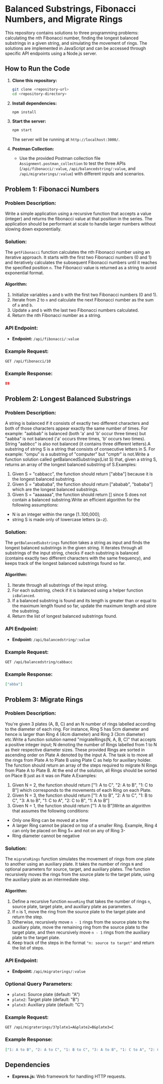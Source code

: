 # Balanced Substrings, Fibonacci Numbers, and Migrate Rings

This repository contains solutions to three programming problems: calculating the nth Fibonacci number, finding the longest balanced substrings in a given string, and simulating the movement of rings. The solutions are implemented in JavaScript and can be accessed through specific API endpoints using a Node.js server.

## How to Run the Code

1. **Clone this repository:**
   ```sh
   git clone <repository-url>
   cd <repository-directory>
   ```

2. **Install dependencies:**
   ```sh
   npm install
   ```

3. **Start the server:**
   ```sh
   npm start
   ```

   The server will be running at `http://localhost:3000/`.
   
4. **Postman Collection:**
   - Use the provided Postman collection file `Assignment.postman_collection` to test the three APIs (`/api/fibonacci/:value`, `/api/balancedstring/:value`, and `/api/migraterings/:value`) with different inputs and scenarios.

## Problem 1: Fibonacci Numbers

### Problem Description:

Write a simple application using a recursive function that accepts a value (integer) and returns the fibonacci value at that position in the series.
The application should be performant at scale to handle larger numbers without slowing down exponentially.

### Solution:

The `getFibonacci` function calculates the nth Fibonacci number using an iterative approach. It starts with the first two Fibonacci numbers (0 and 1) and iteratively calculates the subsequent Fibonacci numbers until it reaches the specified position `n`. The Fibonacci value is returned as a string to avoid exponential format.

#### Algorithm:

1. Initialize variables `a` and `b` with the first two Fibonacci numbers (0 and 1).
2. Iterate from 2 to `n` and calculate the next Fibonacci number as the sum of `a` and `b`.
3. Update `a` and `b` with the last two Fibonacci numbers calculated.
4. Return the nth Fibonacci number as a string.

### API Endpoint:

- **Endpoint:** `/api/fibonacci/:value`

### Example Request:

```
GET /api/fibonacci/10
```

### Example Response:

```json
89
```

## Problem 2: Longest Balanced Substrings

### Problem Description:

A string is balanced if it consists of exactly two different characters and both of those characters appear exactly the same number of times. For example: "aabbab" is balanced (both 'a' and 'b' occur three times) but "aabba" is not balanced ('a' occurs three times, 'b' occurs two times). String "aabbcc" is also not balanced (it contains three different letters).A substring of string S is a string that consists of consecutive letters in S. For example: "ompu" is a substring of "computer" but "cmptr" is not.Write a function solution called getBalancedSubstrings(List<String> S) that, given a string S, returns an array of the longest balanced substring of S.Examples:
1. Given S = "cabbacc", the function should return ["abba"] because it is the longest balanced substring.
2. Given S = "abababa", the function should return ["ababab", "bababa"] which are the longest balanced substrings.
3. Given S = "aaaaaaa", the function should return [] since S does not contain a balanced substring.Write an efficient algorithm for the following assumptions:
 - N is an integer within the range [1..100,000];
 - string S is made only of lowercase letters (a−z).

### Solution:

The `getBalancedSubstrings` function takes a string as input and finds the longest balanced substrings in the given string. It iterates through all substrings of the input string, checks if each substring is balanced (contains exactly two different characters with the same frequency), and keeps track of the longest balanced substrings found so far.

#### Algorithm:

1. Iterate through all substrings of the input string.
2. For each substring, check if it is balanced using a helper function `isBalanced`.
3. If a balanced substring is found and its length is greater than or equal to the maximum length found so far, update the maximum length and store the substring.
4. Return the list of longest balanced substrings found.

### API Endpoint:

- **Endpoint:** `/api/balancedstring/:value`

### Example Request:

```
GET /api/balancedstring/cabbacc
```

### Example Response:

```json
["abba"]
```

## Problem 3: Migrate Rings

### Problem Description:

You're given 3 plates (A, B, C) and an N number of rings labelled according to the diameter of each ring. For instance, Ring 5 has 5cm diameter and hence is larger than Ring 4 (4cm diameter) and Ring 3 (3cm diameter) etc.Write a function solution named "migrateRings(N, A, B, C)" that accepts a positive integer input; N denoting the number of Rings labelled from 1 to N as their respective diameter sizes. These provided Rings are sorted in ascending order on Plate A denoted by the input A. The task is to move all the rings from Plate A to Plate B using Plate C as help for auxillary holder. The function should return an array of the steps required to migrate N Rings from Plate A to Plate B.
At the end of the solution, all Rings should be sorted on Place B just as it was on Plate A.Examples:
1. Given N = 2, the function should return ["1: A to C", "2: A to B", "1: C to B"] which corresponds to the movements of each Ring on each Plate.
2. Given N = 3, the function should return ["1: A to B", "2: A to C", "1: B to C", "3: A to B", "1: C to A", "2: C to B", "1: A to B"]
3. Given N = 1, the function should return ["1: A to B"]Write an algorithm that assumes the following conditions:
 - Only one Ring can be moved at a time
 - A larger Ring cannot be placed on top of a smaller Ring. Example, Ring 4 can only be placed on Ring 5+ and not on any of Ring 3-
 - Ring diameter cannot be negative

### Solution:

The `migrateRings` function simulates the movement of rings from one plate to another using an auxiliary plate. It takes the number of rings `N` and optional parameters for source, target, and auxiliary plates. The function recursively moves the rings from the source plate to the target plate, using the auxiliary plate as an intermediate step.

#### Algorithm:

1. Define a recursive function `moveRing` that takes the number of rings `n`, source plate, target plate, and auxiliary plate as parameters.
2. If `n` is 1, move the ring from the source plate to the target plate and return the step.
3. Otherwise, recursively move `n - 1` rings from the source plate to the auxiliary plate, move the remaining ring from the source plate to the target plate, and then recursively move `n - 1` rings from the auxiliary plate to the target plate.
4. Keep track of the steps in the format `"n: source to target"` and return the list of steps.

### API Endpoint:

- **Endpoint:** `/api/migraterings/:value`

### Optional Query Parameters:

- `plate1`: Source plate (default: "A")
- `plate2`: Target plate (default: "B")
- `plate3`: Auxiliary plate (default: "C")

### Example Request:

```
GET /api/migraterings/3?plate1=A&plate2=B&plate3=C
```

### Example Response:

```json
["1: A to B", "2: A to C", "1: B to C", "3: A to B", "1: C to A", "2: C to B", "1: A to B"]
```

## Dependencies

- **Express.js:** Web framework for handling HTTP requests.